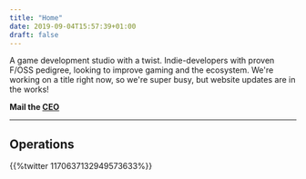 ```yaml
---
title: "Home"
date: 2019-09-04T15:57:39+01:00
draft: false
---
```


A game development studio with a twist. Indie-developers with proven F/OSS pedigree, looking to improve gaming and the
ecosystem. We're working on a title right now, so we're super busy, but website updates are in the works!

**Mail the [CEO](mailto:ikey.doherty.nospam@lispysnake.com)**



----

## Operations

{{%twitter 1170637132949573633%}}
